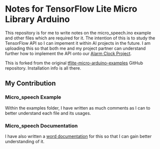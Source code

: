 # Notes for TensorFlow Lite Micro Library Arduino

This repository is for me to write notes on the micro_speech.ino example and other files which are required for it. The intention of this is to study the TensorFlow API so I can impement it within AI projects in the future. I am uploading this so that both me and my project partner can understand further how to implement the API onto our [Alarm Clock Project](https://github.com/a6eline/ML_arduino_alarm).

This is forked from the original [tflite-micro-arduino-examples](https://github.com/tensorflow/tflite-micro-arduino-examples) GitHub repository. Installation info is all there. 

## My Contribution

### Micro_speech Example
Within the examples folder, I have written as much comments as I can to better understand each file and its usages. 

### Micro_speech Documentation 
I have also written a [word documentation](https://docs.google.com/document/d/1WiQw86Ue8yddEHVPHRZVkMrpHQOxgGgfX3WtC2Yl9dU/edit?tab=t.hnpsgq8m388t) for this so that I can gain better understanding of it. 
